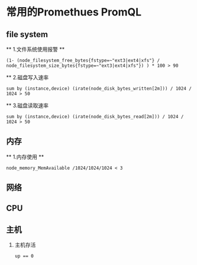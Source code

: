 # 常用的Promethues PromQL

## file system

** 1.文件系统使用报警 **
   
   ```
   (1- (node_filesystem_free_bytes{fstype=~"ext3|ext4|xfs"} / node_filesystem_size_bytes{fstype=~"ext3|ext4|xfs"}) ) * 100 > 90
   ```

** 2.磁盘写入速率

   ```
   sum by (instance,device) (irate(node_disk_bytes_written[2m])) / 1024 / 1024 > 50
   ```    

** 3.磁盘读取速率

   ```
   sum by (instance,device) (irate(node_disk_bytes_read[2m])) / 1024 / 1024 > 50
   ```

## 内存

** 1.内存使用 **
   
   ```
   node_memory_MemAvailable /1024/1024/1024 < 3
   ```

## 网络


## CPU

## 主机

1. 主机存活
   
   ```
   up == 0
   ```
